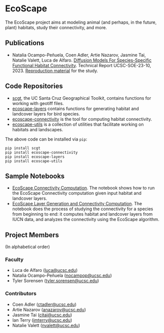 # EcoScape

The EcoScape project aims at modeling animal (and perhaps, in the future, plant) habitats, study their connectivity, and more. 

## Publications

* Natalia Ocampo-Peñuela, Coen Adler, Artie Nazarov, Jasmine Tai, Natalie Valett, Luca de Alfaro. [Diffusion Models For Species-Specific Functional Habitat Connectivity](https://tr.soe.ucsc.edu/research/technical-reports/UCSC-SOE-23-10). Technical Report UCSC-SOE-23-10, 2023.  [Reproduction material](https://github.com/ecoscape-earth/ecoscape-connectivity-paper-reproduction) for the study.

## Code Repositories 

* [scgt](https://github.com/ecoscape-earth/scgt), the UC Santa Cruz Geographical Toolkit, contains functions for working with geotiff files. 
* [ecoscape-layers](https://github.com/ecoscape-earth/ecoscape-layers) contains functions for generating habitat and landcover layers for bird species. 
* [ecoscape-connectivity](https://github.com/ecoscape-earth/ecoscape-connectivity) is the tool for computing habitat connectivity. 
* [ecoscape-utils](https://github.com/ecoscape-earth/ecoscape-utils) is a collection of utilities that facilitate working on habitats and landscapes.

The above code can be installed via `pip`: 

```
pip install scgt
pip install ecoscape-connectivity
pip install ecoscape-layers
pip install ecoscape-utils
```

## Sample Notebooks

* [EcoScape Connectivity Computation](https://drive.google.com/file/d/1Pz6lLyIs8Ju2UGkNtZqcNR72cFzn8UYc/view?usp=sharing). The notebook shows how to run the EcoScape Connectivity computation given input habitat and landcover layers. 
* [EcoScape Layer Generation and Connectivity Computation](https://colab.research.google.com/drive/1Aby8VqaSMgYySxsLPXfsVgdvZvCFRUtI?usp=sharing). The notebook does the process of studying the connectivity for a species from beginning to end: it computes habitat and  landcover layers from IUCN data, and analyzes the connectivity using the EcoScape algorithm. 

## Project Members
(In alphabetical order)

### Faculty 

* Luca de Alfaro (luca@ucsc.edu)
* Natalia Ocampo-Peñuela (nocampop@ucsc.edu)
* Tyler Sorensen (tyler.sorensen@ucsc.edu)

### Contributors

* Coen Adler (ctadler@ucsc.edu)
* Artie Nazarov (anazarov@ucsc.edu)
* Jasmine Tai (cjtai@ucsc.edu)
* Ian Terry (imterry@ucsc.edu)
* Natalie Valett (nvalett@ucsc.edu)
